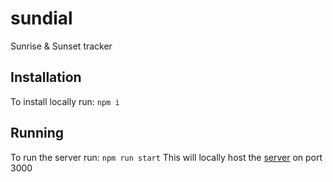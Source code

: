 # sundial
Sunrise &amp; Sunset tracker

## Installation
To install locally run:
`npm i`

## Running
To run the server run:
`npm run start`
This will locally host the [server](http://localhost:3000) on port 3000
